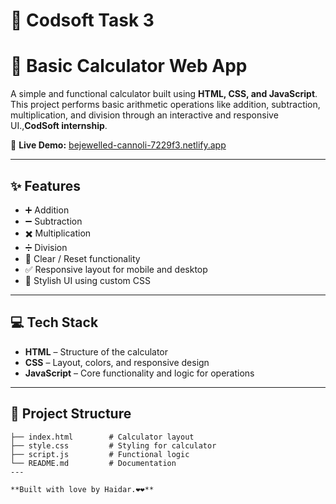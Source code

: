 # 🤖 Codsoft Task 3

# 🧮 Basic Calculator Web App

A simple and functional calculator built using **HTML, CSS, and JavaScript**. This project performs basic arithmetic operations like addition, subtraction, multiplication, and division through an interactive and responsive UI.,**CodSoft internship**.

🔗 **Live Demo:** [bejewelled-cannoli-7229f3.netlify.app](https://bejewelled-cannoli-7229f3.netlify.app/)

---

## ✨ Features

- ➕ Addition  
- ➖ Subtraction  
- ✖️ Multiplication  
- ➗ Division  
- 🧼 Clear / Reset functionality  
- ✅ Responsive layout for mobile and desktop  
- 🎨 Stylish UI using custom CSS

---

## 💻 Tech Stack

- **HTML** – Structure of the calculator
- **CSS** – Layout, colors, and responsive design
- **JavaScript** – Core functionality and logic for operations

---

## 📁 Project Structure

```plaintext
├── index.html        # Calculator layout
├── style.css         # Styling for calculator
├── script.js         # Functional logic
└── README.md         # Documentation
---

**Built with love by Haidar.❤️❤️**

